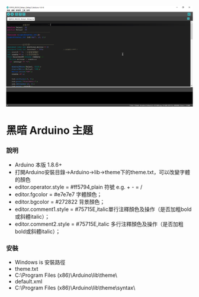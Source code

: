 ![screenshot](https://github.com/HungYn/Arduino-Theme/blob/main/screenshot.png)

# 黑暗 Arduino 主題

### 說明  
* Arduino 本版 1.8.6+ 
* 打開Arduino安裝目錄->Arduino->lib->theme下的theme.txt，可以改變字體的顏色
* editor.operator.style = #ff5794,plain  符號 e.g. + - = /
* editor.fgcolor = #e7e7e7 字體顏色；
* editor.bgcolor = #272822 背景顏色；
* editor.comment1.style = #75715E,italic單行注釋顏色及操作（是否加粗bold或斜體italic）；
* editor.comment2.style = #75715E,italic 多行注釋顏色及操作（是否加粗bold或斜體italic）；


### 安裝  

* Windows is 安裝路徑
* theme.txt
* C:\Program Files (x86)\Arduino\lib\theme\
* default.xml
* C:\Program Files (x86)\Arduino\lib\theme\syntax\


